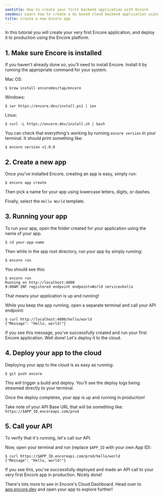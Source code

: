 ```yaml
---
seotitle: How to create your first backend application with Encore
seodesc: Learn how to create a Go based cloud backend application using Encore. Get a backend running in the cloud i 5 minutes!
title: Create a new Encore app
---
```


In this tutorial you will create your very first Encore application,
and deploy it to production using the Encore platform.

## 1. Make sure Encore is installed
If you haven't already done so, you'll need to install Encore.
Install it by running the appropriate command for your system.

Mac OS:
```shell
$ brew install encoredev/tap/encore
```

Windows:
```shell
$ iwr https://encore.dev/install.ps1 | iex
```

Linux:
```shell
$ curl -L https://encore.dev/install.sh | bash
```

You can check that everything's working by running `encore version` in your terminal.
It should print something like:
```shell
$ encore version v1.0.0
```


## 2. Create a new app
Once you've installed Encore, creating an app is easy, simply run:
```shell
$ encore app create
```

Then pick a name for your app using lowercase letters, digits, or dashes.

Finally, select the `Hello World` template.

## 3. Running your app

To run your app, open the folder created for your application using the name of your app.
```shell
$ cd your-app-name
```

Then while in the app root directory, run your app by simply running:
```shell
$ encore run
```

You should see this:

```shell
$ encore run
Running on http://localhost:4000
9:00AM INF registered endpoint endpoint=World service=hello
```

That means your application is up and running!

While you keep the app running, open a separate terminal and call your API endpoint:

```shell
$ curl http://localhost:4000/hello/world
{"Message": "Hello, world!"}
```

If you see this message, you've successfully created and run your first Encore application.
Well done! Let's deploy it to the cloud.

## 4. Deploy your app to the cloud

Deploying your app to the cloud is as easy as running:

```shell
$ git push encore
```
This will trigger a build and deploy. You'll see the deploy logs being streamed directly to your terminal.

Once the deploy completes, your app is up and running in production!

Take note of your API Base URL that will be something like: `https://$APP_ID.encoreapi.com/prod`

## 5. Call your API
To verify that it's running, let's call our API.

Now, open your terminal and run (replace `$APP_ID` with your own App ID):

```shell
$ curl https://$APP_ID.encoreapi.com/prod/hello/world
{"Message": "Hello, world!"}
```

If you see this, you've successfully deployed and made an API call to your very first Encore app in production.
Nicely done!

There's lots more to see in Encore's Cloud Dashboard. Head over to [app.encore.dev](https://app.encore.dev)
and open your app to explore further!
